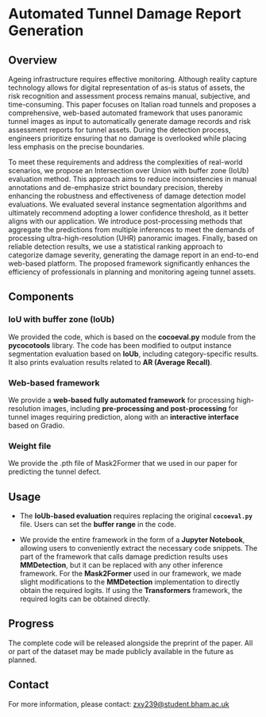 # Automated Tunnel Damage Report Generation

## Overview

Ageing infrastructure requires effective monitoring. Although reality capture technology allows for digital representation of as-is status of assets, the risk recognition and assessment process remains manual, subjective, and time-consuming. This paper focuses on Italian road tunnels and proposes a comprehensive, web-based automated framework that uses panoramic tunnel images as input to automatically generate damage records and risk assessment reports for tunnel assets. During the detection process, engineers prioritize ensuring that no damage is overlooked while placing less emphasis on the precise boundaries. 

To meet these requirements and address the complexities of real-world scenarios, we propose an Intersection over Union with buffer zone (IoUb) evaluation method. This approach aims to reduce inconsistencies in manual annotations and de-emphasize strict boundary precision, thereby enhancing the robustness and effectiveness of damage detection model evaluations. We evaluated several instance segmentation algorithms and ultimately recommend adopting a lower confidence threshold, as it better aligns with our application. We introduce post-processing methods that aggregate the predictions from multiple inferences to meet the demands of processing ultra-high-resolution (UHR) panoramic images. Finally, based on reliable detection results, we use a statistical ranking approach to categorize damage severity, generating the damage report in an end-to-end web-based platform. The proposed framework significantly enhances the efficiency of professionals in planning and monitoring ageing tunnel assets.

## Components

### IoU with buffer zone (IoUb)

We provided the code, which is based on the **cocoeval.py** module from the **pycocotools** library. The code has been modified to output instance segmentation evaluation based on **IoUb**, including category-specific results. It also prints evaluation results related to **AR (Average Recall)**.

### Web-based framework

We provide a **web-based fully automated framework** for processing high-resolution images, including **pre-processing and post-processing** for tunnel images requiring prediction, along with an **interactive interface** based on Gradio.

### Weight file

We provide the .pth file of Mask2Former that we used in our paper for predicting the tunnel defect.

## Usage

- The **IoUb-based evaluation** requires replacing the original **`cocoeval.py`** file. Users can set the **buffer range** in the code.

- We provide the entire framework in the form of a **Jupyter Notebook**, allowing users to conveniently extract the necessary code snippets. The part of the framework that calls damage prediction results uses **MMDetection**, but it can be replaced with any other inference framework. For the **Mask2Former** used in our framework, we made slight modifications to the **MMDetection** implementation to directly obtain the required logits. If using the **Transformers** framework, the required logits can be obtained directly.

## Progress

The complete code will be released alongside the preprint of the paper. All or part of the dataset may be made publicly available in the future as planned.

## Contact

For more information, please contact: zxy239@student.bham.ac.uk
